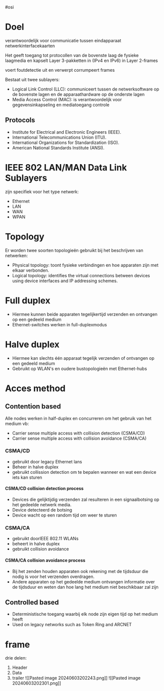 #osi 

# Doel 
verantwoordelijk voor communicatie tussen eindapparaat netwerkinterfacekaarten

 Het geeft toegang tot protocollen van de bovenste laag de fysieke laagmedia en
kapselt Layer 3-pakketten in (IPv4 en IPv6) in Layer 2-frames

voert foutdetectie uit en verwerpt corrumpeert frames

Bestaat uit twee sublayers:
- Logical Link Control (LLC): communiceert tussen de netwerksoftware op de bovenste lagen en de apparaathardware op de onderste lagen
- Media Access Control (MAC): is verantwoordelijk voor gegevensinkapseling en mediatoegang controle

## Protocols 
- Institute for Electrical and Electronic Engineers (IEEE).
- International Telecommunications Union (ITU).
- International Organizations for Standardization (ISO).
- American National Standards Institute (ANSI).

# IEEE 802 LAN/MAN Data Link Sublayers

zijn specifiek voor het type netwerk:
- Ethernet 
- LAN 
- WAN 
- WPAN

# Topology 

Er worden twee soorten topologieën gebruikt bij het beschrijven van netwerken:
- Physical topology: toont fysieke verbindingen en hoe apparaten zijn met elkaar verbonden.
- Logical topology: identifies the virtual connections between devices using device interfaces and IP addressing schemes.



# Full duplex 
- Hiermee kunnen beide apparaten tegelijkertijd verzenden en ontvangen op een gedeeld medium
- Ethernet-switches werken in full-duplexmodus
# Halve duplex 
- Hiermee kan slechts één apparaat tegelijk verzenden of ontvangen op een gedeeld medium
- Gebruikt op WLAN's en oudere bustopologieën met Ethernet-hubs

# Acces method 

## Contention based 
Alle nodes werken in half-duplex en concurreren om het gebruik van het medium vb:
- Carrier sense multiple access with collision detection (CSMA/CD)
- Carrier sense multiple access with collision avoidance (CSMA/CA)

### CSMA/CD
- gebruikt door legacy Ethernet lans 
- Beheer in halve duplex 
- gebruikt collission detection om te bepalen wanneer en wat een device iets kan sturen 

#### CSMA/CD collision detection process
- Devices die gelijktijdig verzenden zal resulteren in een signaalbotsing op het gedeelde netwerk media.
- Device detecteerd de botsing 
- Device wacht op een random tijd om weer te sturen 

### CSMA/CA
- gebruikt doorIEEE 802.11 WLANs
- beheert in halve duplex 
- gebruikt collision avoidance 

#### CSMA/CA collision avoidance process
- Bij het zenden houden apparaten ook rekening met de tijdsduur die nodig is voor het verzenden overdragen.
- Andere apparaten op het gedeelde medium ontvangen informatie over de tijdsduur en weten dan hoe lang het medium niet beschikbaar zal zijn
## Controlled based 
- Deterministische toegang waarbij elk node zijn eigen tijd op het medium heeft
- Used on legacy networks such as Token Ring and ARCNET


# frame

drie delen:
1. Header 
2. Data 
3. trailer 
![[Pasted image 20240603202243.png]]
![[Pasted image 20240603202301.png]]





